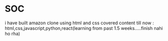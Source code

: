 # SOC
i have built amazon clone using html and css 
covered content till now : html,css,javascript,python,react(learning from past 1.5 weeks.....finish nahi ho rha)
